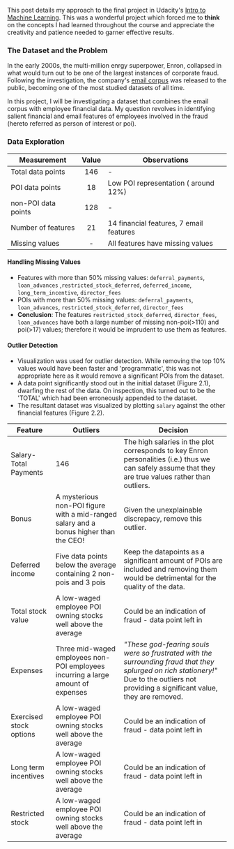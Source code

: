 This post details my approach to the final project in Udacity's [Intro to Machine Learning](https://www.udacity.com/course/viewer#!/c-ud120/l-3335698626/m-3316018628). This was a wonderful project which forced me to **think** on the concepts I had learned throughout the course and appreciate the creativity and patience needed to garner effective results.  

### The Dataset and the Problem
In the early 2000s, the multi-million enrgy superpower, Enron, collapsed in what would turn out to be one of the largest instances of corporate fraud. Following the investigation, the company's [email corpus](https://www.cs.cmu.edu/~./enron/) was released to the public, becoming one of the most studied datasets of all time.

In this project, I will be investigating a dataset that combines the email corpus with employee financial data. My question revolves in identifying salient financial and email features of employees involved in the fraud (hereto referred as person of interest or poi).

### Data Exploration

Measurement     | Value         | Observations
| ------------- |:-------------:| -----|
Total data points | 146 | -
POI data points | 18 | Low POI representation ( around 12%)
non-POI data points | 128 | - 
Number of features | 21 | 14 financial features, 7 email features
Missing values  |-|All features have missing values


#### Handling Missing Values
 - Features with more than 50% missing values: `deferral_payments`, `loan_advances` ,`restricted_stock_deferred`, `deferred_income`, `long_term_incentive`, `director_fees`
 - POIs with more than 50% missing values: `deferral_payments`, `loan_advances`, `restricted_stock_deferred`, `director_fees`
 - __Conclusion__: The features `restricted_stock_deferred`, `director_fees`, `loan_advances` have both a large number of missing non-poi(>110) and poi(>17) values; therefore it would be imprudent to use them as features.

#### Outlier Detection
 - Visualization was used for outlier detection. While removing the top 10% values would have been faster and 'programmatic', this was not appropriate here as it would remove a significant POIs from the dataset. 
 - A data point significantly stood out in the initial dataset (Figure 2.1), dwarfing the rest of the data. On inspection, this turned out to be the 'TOTAL' which had been erroneously appended to the dataset.
 - The resultant dataset was visualized by plotting `salary` against the other financial features (Figure 2.2).

Feature | Outliers | Decision
--- | --- | ---
Salary-Total Payments | 146 | The high salaries in the plot corresponds to key Enron personalities (i.e.) thus we can safely assume that they are true values rather than outliers.
Bonus | A mysterious non-POI figure with a mid-ranged salary and a bonus higher than the CEO! | Given the unexplainable discrepacy, remove this outlier.
Deferred income | Five data points below the average containing 2 non-pois and 3 pois | Keep the datapoints as a significant amount of POIs are included and removing them would be detrimental for the quality of the data.
Total stock value | A low-waged employee POI owning stocks well above the average | Could be an indication of fraud - data point left in
Expenses | Three mid-waged employees non-POI employees incurring a large amount of expenses | *"These god-fearing souls were so frustrated with the surrounding fraud that they splurged on rich stationery!"* Due to the outliers not providing a significant value, they are removed.
Exercised stock options | A low-waged employee POI owning stocks well above the average | Could be an indication of fraud - data point left in
Long term incentives | A low-waged employee POI owning stocks well above the average | Could be an indication of fraud - data point left in
Restricted stock | A low-waged employee POI owning stocks well above the average | Could be an indication of fraud - data point left in

